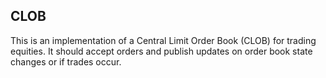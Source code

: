 ## CLOB

This is an implementation of a Central Limit Order Book (CLOB) for trading equities. It should accept orders and publish updates on order book state changes or if trades occur.

